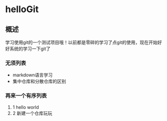 # helloGit
## 概述
学习使用git的一个测试项目哦！以前都是零碎的学习了点git的使用，现在开始好好系统的学习一下git了
### 无须列表
* markdown语言学习
* 集中仓库和分散仓库的区别

### 再来一个有序列表
1. 1 hello world
2. 2 新建一个仓库玩玩
